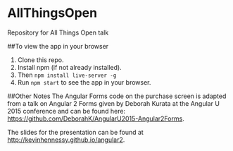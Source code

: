 # AllThingsOpen
Repository for All Things Open talk

##To view the app in your browser

1. Clone this repo.
2. Install npm (if not already installed).
3. Then `npm install live-server -g`
4. Run `npm start` to see the app in your browser. 

##Other Notes
The Angular Forms code on the purchase screen is adapted from a talk on Angular 2 Forms given by Deborah Kurata at the Angular U 2015 conference and can be found here: https://github.com/DeborahK/AngularU2015-Angular2Forms.

The slides for the presentation can be found at http://kevinhennessy.github.io/angular2.
